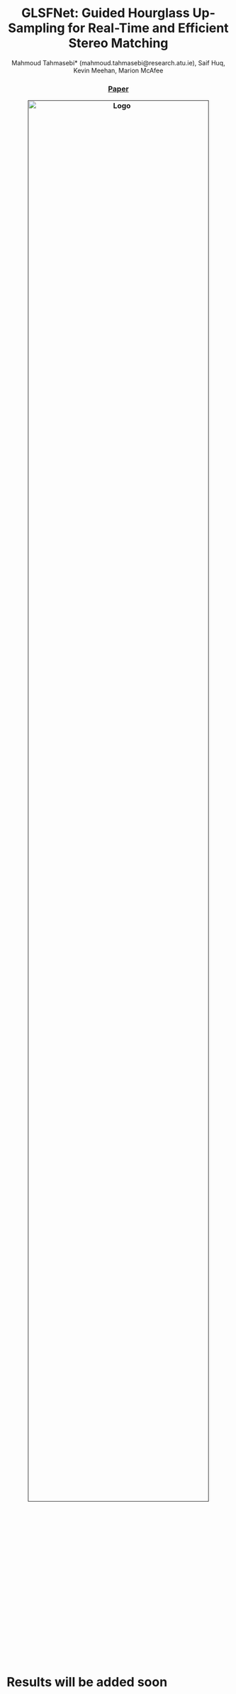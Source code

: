 <p align="center">
  <h1 align="center">GLSFNet: Guided Hourglass Up-Sampling for Real-Time
and Efficient Stereo Matching</h1>
  <p align="center">
    Mahmoud Tahmasebi* (mahmoud.tahmasebi@research.atu.ie), Saif Huq, Kevin Meehan, Marion McAfee
  </p>
  <h3 align="center"><a href="TBD">Paper</a>
  <div align="center"></div>
</p>
<p align="center">
  <a href="">
    <img src="https://github.com/M2219/GLSFNet/blob/main/imgs/GLSFNet.png" alt="Logo" width="90%">
  </a>
</p>


# Results will be added soon
